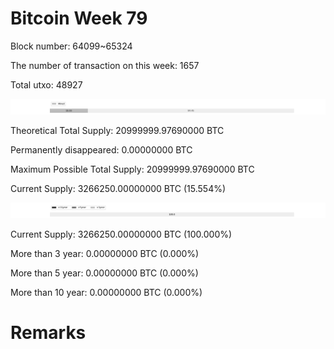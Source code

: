 # Bitcoin Week 79

Block number: 64099~65324

The number of transaction on this week: 1657

Total utxo: 48927

![](../images/mined_week79.png)

Theoretical Total Supply: 20999999.97690000 BTC

Permanently disappeared: 0.00000000 BTC

Maximum Possible Total Supply: 20999999.97690000 BTC

Current Supply: 3266250.00000000 BTC (15.554%)

![](../images/year_week79.png)


Current Supply: 3266250.00000000 BTC (100.000%)

More than 3 year: 0.00000000 BTC (0.000%)

More than 5 year: 0.00000000 BTC (0.000%)

More than 10 year: 0.00000000 BTC (0.000%)

# Remarks

